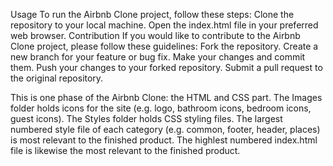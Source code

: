 Usage
To run the Airbnb Clone project, follow these steps:
Clone the repository to your local machine.
Open the index.html file in your preferred web browser.
Contribution
If you would like to contribute to the Airbnb Clone project, please follow these guidelines:
Fork the repository.
Create a new branch for your feature or bug fix.
Make your changes and commit them.
Push your changes to your forked repository.
Submit a pull request to the original repository.

This is one phase of the Airbnb Clone: the HTML and CSS part. The Images folder holds icons for the site (e.g. logo, bathroom icons, bedroom icons, guest icons). The Styles folder holds CSS styling files. The largest numbered style file of each category (e.g. common, footer, header, places) is most relevant to the finished product. The highlest numbered index.html file is likewise the most relevant to the finished product.